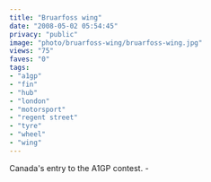 ```yaml
---
title: "Bruarfoss wing"
date: "2008-05-02 05:54:45"
privacy: "public"
image: "photo/bruarfoss-wing/bruarfoss-wing.jpg"
views: "75"
faves: "0"
tags:
- "a1gp"
- "fin"
- "hub"
- "london"
- "motorsport"
- "regent street"
- "tyre"
- "wheel"
- "wing"
---
```

Canada's entry to the A1GP contest. - <a href="/photos/2008/05/02/bruarfoss-wing"></a>
